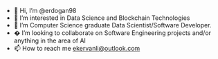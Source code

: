 - 👋 Hi, I’m @erdogan98
- 👀 I’m interested in Data Science and Blockchain Technologies
- 🌱 I’m Computer Science graduate Data Scientist/Software Developer.
- � I’m looking to collaborate on Software Engineering projects and/or anything in the area of AI
- 📫 How to reach me ekervanli@outlook.com

<!---
erdogan98/erdogan98 is a ✨ special ✨ repository because its `README.md` (this file) appears on your GitHub profile.
You can click the Preview link to take a look at your changes.
--->
